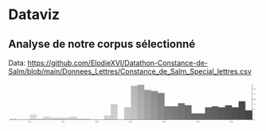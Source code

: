 # Dataviz
## Analyse de notre corpus sélectionné

Data: https://github.com/ElodieXVI/Datathon-Constance-de-Salm/blob/main/Donnees_Lettres/Constance_de_Salm_Special_lettres.csv


![Timeline](timeline%20corpus%20séléctionné.PNG)
